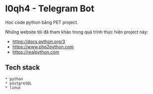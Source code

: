 # l0qh4 - Telegram Bot
Học code python bằng PET project.

Những website tôi đã tham khảo trong quá trình thực hiện project này:
* https://docs.python.org/3
* https://www.php2python.com
* https://realpython.com

## Tech stack
    * python
    * postgreSQL
    * linux
